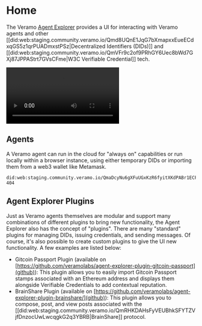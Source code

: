 # Home

The Veramo [Agent Explorer](./Agent%20explorer.md) provides a UI for interacting with Veramo agents and other [[did:web:staging.community.veramo.io/Qmd8UQnE1JqG7bXmapxxEueECdxqGS5z1qrPUADmxstPSz|Decentralized Identifiers (DIDs)]] and [[did:web:staging.community.veramo.io/QmVFr9c2of9PRhGY6Uec8bWd7GXj87JPPAStrt7GVsCFme|W3C Verifiable Credential]] tech.

![disovery](./videos/discovery.webm)


## Agents

A Veramo agent can run in the cloud for "always on" capabilities or run locally within a browser instance, using either temporary DIDs or importing them from a web3 wallet like Metamask.

```vc+multihash
did:web:staging.community.veramo.io/QmaDcyNu6gXFuUGxKzR6fyitXKdPABr1ECFv8dGR6N5L1K#0-404
```

## Agent Explorer Plugins

Just as Veramo agents themselves are modular and support many combinations of different plugins to bring new functionality, the Agent Explorer also has the concept of "plugins". There are many "standard" plugins for managing DIDs, issuing credentials, and sending messages. Of course, it's also possible to create custom plugins to give the UI new functionality. A few examples are listed below:

* Gitcoin Passport Plugin (available on [https://github.com/veramolabs/agent-explorer-plugin-gitcoin-passport](github)): This plugin allows you to easily import Gitcoin Passport stamps associated with an Ethereum address and displays them alongside Verifiable Credentials to add contextual reputation.
* BrainShare Plugin (available on [https://github.com/veramolabs/agent-explorer-plugin-brainshare/](github)): This plugin allows you to compose, post, and view posts associated with the [[did:web:staging.community.veramo.io/QmRHKDAHsFyVEUBhkSFYTZVjfDnzocUwLwcqgkG2q3YBRB|BrainShare]] protocol.